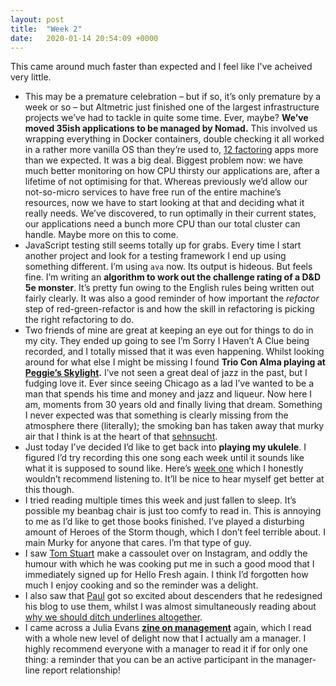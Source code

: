 ```yaml
---
layout: post
title:  "Week 2"
date:   2020-01-14 20:54:09 +0000
---
```


This came around much faster than expected and I feel like I've acheived very little.

* This may be a premature celebration – but if so, it’s only premature by a week or so – but Altmetric just finished one of the largest infrastructure projects we’ve had to tackle in quite some time. Ever, maybe? __We’ve moved 35ish applications to be managed by Nomad.__ This involved us wrapping everything in Docker containers, double checking it all worked in a rather more vanilla OS than they’re used to, [12 factoring](https://12factor.net/) apps more than we expected. It was a big deal. Biggest problem now: we have much better monitoring on how CPU thirsty our applications are, after a lifetime of not optimising for that. Whereas previously we’d allow our not-so-micro services to have free run of the entire machine’s resources, now we have to start looking at that and deciding what it really needs. We’ve discovered, to run optimally in their current states, our applications need a bunch more CPU than our total cluster can handle. Maybe more on this to come.
* JavaScript testing still seems totally up for grabs. Every time I start another project and look for a testing framework I end up using something different. I’m using `ava` now. Its output is hideous. But feels fine. I’m writing an __algorithm to work out the challenge rating of a D&D 5e monster__. It’s pretty fun owing to the English rules being written out fairly clearly. It was also a good reminder of how important the _refactor_ step of red-green-refactor is and how the skill in refactoring is picking the right refactoring to do.
* Two friends of mine are great at keeping an eye out for things to do in my city. They ended up going to see I’m Sorry I Haven’t A Clue being recorded, and I totally missed that it was even happening. Whilst looking around for what else I might be missing I found __Trio Con Alma playing at [Peggie’s Skylight]( https://www.peggysskylight.co.uk/).__ I’ve not seen a great deal of jazz in the past, but I fudging love it. Ever since seeing Chicago as a lad I’ve wanted to be a man that spends his time and money and jazz and liqueur. Now here I am, moments from 30 years old and finally living that dream. Something I never expected was that something is clearly missing from the atmosphere there (literally); the smoking ban has taken away that murky air that I think is at the heart of that [sehnsucht](https://english.stackexchange.com/questions/50144/is-there-a-term-that-defines-nostalgia-for-something-youve-never-experienced).
* Just today I’ve decided I’d like to get back into __playing my ukulele__. I figured I’d try recording this one song each week until it sounds like what it is supposed to sound like. Here’s [week one]( https://soundcloud.com/shane-martin-john-preece/bad-moon-rising-1b) which I honestly wouldn’t recommend listening to. It’ll be nice to hear myself get better at this though.
* I tried reading multiple times this week and just fallen to sleep. It’s possible my beanbag chair is just too comfy to read in. This is annoying to me as I’d like to get those books finished. I’ve played a disturbing amount of Heroes of the Storm though, which I don’t feel terrible about. I main Murky for anyone that cares. I’m that type of guy.
* I saw [Tom Stuart](https://www.youtube.com/watch?v=N8jL_ub9gy4) make a cassoulet over on Instagram, and oddly the humour with which he was cooking put me in such a good mood that I immediately signed up for Hello Fresh again. I think I’d forgotten how much I enjoy cooking and so the reminder was a delight.
* I also saw that [Paul](https://mudge.name/2020/01/14/weeknotes-11/) got so excited about descenders that he redesigned his blog to use them, whilst I was almost simultaneously reading about [why we should ditch underlines altogether]( https://practicaltypography.com/how-to-use.html).
* I came across a Julia Evans [__zine on management__]( https://jvns.ca/blog/2018/09/22/new-zine--help--i-have-a-manager/) again, which I read with a whole new level of delight now that I actually am a manager. I highly recommend everyone with a manager to read it if for only one thing: a reminder that you can be an active participant in the manager-line report relationship!
